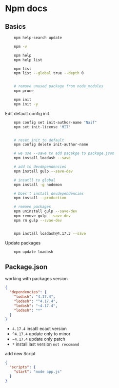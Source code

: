 # Npm docs

## Basics

```bash
	npm help-search update

	npm -v

	npm help
	npm help list

	npm list
	npm list --global true --depth 0


	# remove unused package from node_modules
	npm prune
```

```bash
	npm init
	npm init -y
```

Edit default config init

```bash
	npm config set init-author-name "Naif"
	npm set init-license 'MIT'


	# reset init to default
	npm config delete init-author-name
```

```bash
	# we use --save to add pacakge to package.json
	npm install loadash --save

	# add to devdependencies
	npm install gulp --save-dev

	# insatll to global
	npm install -g nodemon

	# Does't install devdependencies
	npm install --production

	# remove packages
	npm uninstall gulp --save-dev
	npm remove gulp --save-dev
	npm rm gulp --svae-dev


	npm install loadash@4.17.3 --save

```

Update packages

```bash
	npm update loadash
```

## Package.json

working with packages version

```json
{
  "dependencies": {
    "lodash": "4.17.4",
    "lodash": "^4.17.4",
    "lodash": "~4.17.4",
    "lodash": "*"
  }
}
```

- `4.17.4` insatll ecact version
- `^4.17.4` update only to minor
- `~4.17.4` update only patch
- `*` install last version `not recomand`

add new Script

```json
{
  "scripts": {
    "start": "node app.js"
  }
}
```

